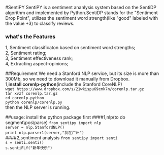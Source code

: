#SentiPY
SentiPY is a sentiment ananlysis system based on the SentiDP algorithm and implemented by Python.SentiDP stands for the "Sentiment Drop Point", utilizes the sentiment word strength(like "good" labeled with the value +3) to classify reviews. 


### what's the Features
1, Sentiment classificaton based on sentiment word strengths;  
2, Sentiment rating;   
3, Sentiment effectiveness rank;  
4, Extracting aspect-opinions;

##Requirement 
We need a Stanford NLP service, but its size is more than 300Mb, so we need to download it manually from Dropbox.  
1,**install corenlp-python**(include the Stanford CoreNLP)  
```wget https://www.dropbox.com/s/21wkispu69cmk7n/corenlp.tar.gz```  
```tar xvzf corenlp.tar.gz```  
```cd corenlp-python```    
```python corenlp/corenlp.py```  
then the NLP server is running.

##usage:
install the python package first
####1,nlp(to do segment\pos\parse)
```from sentipy import nlp```  
```server = nlp.StanfordNLP()```  
```print nlp.parser1(server,"我在广州") ```  
####2,sentiment analysis
```from sentipy import senti```  
```s = senti.senti()```  
```s.sentiFLY("新年快乐")```  


